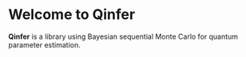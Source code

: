 Welcome to Qinfer
==========================

**Qinfer** is a library using Bayesian sequential Monte Carlo for quantum parameter estimation.
